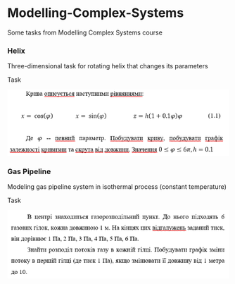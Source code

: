 # Modelling-Complex-Systems
Some tasks from Modelling Complex Systems course

### Helix
Three-dimensional task for rotating helix that changes its parameters

Task

![lab1_img](https://github.com/DmitriyAgafonov/Modelling-Complex-Systems/blob/master/imgs/img1.png)


### Gas Pipeline
Modeling  gas pipeline system in isothermal process (constant temperature)

Task

![lab2_img](https://github.com/DmitriyAgafonov/Modelling-Complex-Systems/blob/master/imgs/img2.png)
